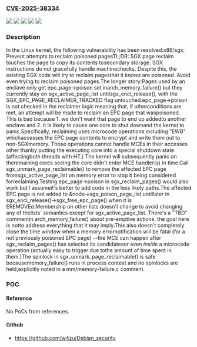 ### [CVE-2025-38334](https://cve.mitre.org/cgi-bin/cvename.cgi?name=CVE-2025-38334)
![](https://img.shields.io/static/v1?label=Product&message=Linux&color=blue)
![](https://img.shields.io/static/v1?label=Version&message=&color=brightgreen)
![](https://img.shields.io/static/v1?label=Version&message=5.11%20&color=brightgreen)
![](https://img.shields.io/static/v1?label=Version&message=70d3b8ddcd20d3c859676f56c43c7b2360c70266%20&color=brightgreen)
![](https://img.shields.io/static/v1?label=Vulnerability&message=n%2Fa&color=blue)

### Description

In the Linux kernel, the following vulnerability has been resolved:x86/sgx: Prevent attempts to reclaim poisoned pagesTL;DR: SGX page reclaim touches the page to copy its contents tosecondary storage. SGX instructions do not gracefully handle machinechecks. Despite this, the existing SGX code will try to reclaim pagesthat it _knows_ are poisoned. Avoid even trying to reclaim poisoned pages.The longer story:Pages used by an enclave only get epc_page->poison set inarch_memory_failure() but they currently stay on sgx_active_page_list untilsgx_encl_release(), with the SGX_EPC_PAGE_RECLAIMER_TRACKED flag untouched.epc_page->poison is not checked in the reclaimer logic meaning that, if otherconditions are met, an attempt will be made to reclaim an EPC page that waspoisoned.  This is bad because 1. we don't want that page to end up addedto another enclave and 2. it is likely to cause one core to shut downand the kernel to panic.Specifically, reclaiming uses microcode operations including "EWB" whichaccesses the EPC page contents to encrypt and write them out to non-SGXmemory.  Those operations cannot handle MCEs in their accesses other thanby putting the executing core into a special shutdown state (affectingboth threads with HT.)  The kernel will subsequently panic on theremaining cores seeing the core didn't enter MCE handler(s) in time.Call sgx_unmark_page_reclaimable() to remove the affected EPC page fromsgx_active_page_list on memory error to stop it being considered forreclaiming.Testing epc_page->poison in sgx_reclaim_pages() would also work but I assumeit's better to add code in the less likely paths.The affected EPC page is not added to &node->sgx_poison_page_list untillater in sgx_encl_release()->sgx_free_epc_page() when it is EREMOVEd.Membership on other lists doesn't change to avoid changing any of thelists' semantics except for sgx_active_page_list.  There's a "TBD" commentin arch_memory_failure() about pre-emptive actions, the goal here is notto address everything that it may imply.This also doesn't completely close the time window when a memory errornotification will be fatal (for a not previously poisoned EPC page) --the MCE can happen after sgx_reclaim_pages() has selected its candidatesor even *inside* a microcode operation (actually easy to trigger due tothe amount of time spent in them.)The spinlock in sgx_unmark_page_reclaimable() is safe becausememory_failure() runs in process context and no spinlocks are held,explicitly noted in a mm/memory-failure.c comment.

### POC

#### Reference
No PoCs from references.

#### Github
- https://github.com/w4zu/Debian_security


